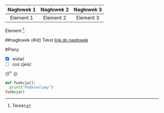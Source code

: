 |Nagłowek 1|Nagłowek 2| Nagłowek 3|
|:--------:|:--------:|:---------:|
|Element 1 | Element 2| Element 3 |



Element [^1].
[^1]: Tereść



##nagłowek {#id}
Tekst
[link do nagłowek](#id)

#Plany
- [x] wstać
- [ ] coś zjeść

 :sleeping:
 :wink:


```python
def funkcja():
  print("Podkreślamy")
funkcja()
```


